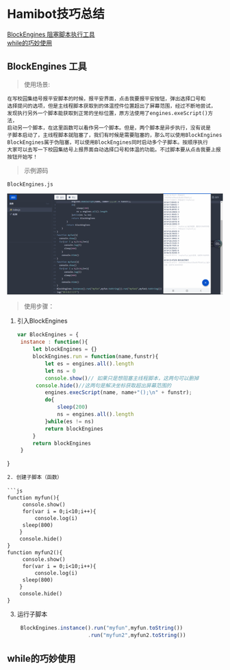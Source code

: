 # Hamibot技巧总结
[BlockEngines 阻塞脚本执行工具](#blockengines-工具)<br>
[while的巧妙使用](#while的巧妙使用)
## BlockEngines 工具

>使用场景:

    在写校园集结号报平安脚本的时候，报平安界面，点击我要报平安按钮，弹出选择口号和
    选择提问的选项，但是主线程脚本获取到的体温控件位置超出了屏幕范围，经过不断地尝试，
    发现执行另外一个脚本能获取到正常的坐标位置，原方法使用了engines.exeScript()方法，
    启动另一个脚本，在这里函数可以看作另一个脚本。但是，两个脚本是异步执行，没有说是
    子脚本启动了，主线程脚本就阻塞了，我们有时候是需要阻塞的，那么可以使用BlockEngines
    BlockEngines属于伪阻塞，可以使用BlockEngines同时启动多个子脚本。按顺序执行
    大家可以去写一下校园集结号上报界面自动选择口号和体温的功能。不过脚本要从点击我要上报按钮开始写！

>示例源码

    BlockEngines.js

![](BlockEngines.pic/BlockEngines.png)

>使用步骤：

1. 引入BlockEngines

   ```js
   var BlockEngines = {
    instance : function(){
        let blockEngines = {}
        blockEngines.run = function(name,funstr){
            let es = engines.all().length
            let ns = 0
            console.show()// 如果只是想阻塞主线程脚本，这两句可以删掉
  		 console.hide()//这两句是解决坐标获取超出屏幕范围的
            engines.execScript(name, name+"();\n" + funstr);
            do{
                sleep(200)
                ns = engines.all().length
            }while(es != ns)
            return blockEngines
        }
        return blockEngines
    }
}
   ```
2. 创建子脚本（函数）

   ```js
   function myfun(){
   		console.show()
   		for(var i = 0;i<10;i++){
      		console.log(i)
       	sleep(800)
       }
       console.hide()
   }
   function myfun2(){
   		console.show()
   		for(var i = 0;i<10;i++){
      		console.log(i)
       	sleep(800)
       }
       console.hide()
   }
   ```

3. 运行子脚本

   ```js
    BlockEngines.instance().run("myfun",myfun.toString())
                          .run("myfun2",myfun2.toString())
   ```



## while的巧妙使用